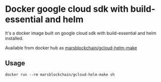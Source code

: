 # Docker google cloud sdk with build-essential and helm

It's a docker image built on google cloud sdk with build-essential and helm installed.

Available from docker hub as [marsblockchain/gcloud-helm-make](https://hub.docker.com/r/marsblockchain/gcloud-helm-make/)

## Usage

    docker run --rm marsblockchain/gcloud-helm-make sh
